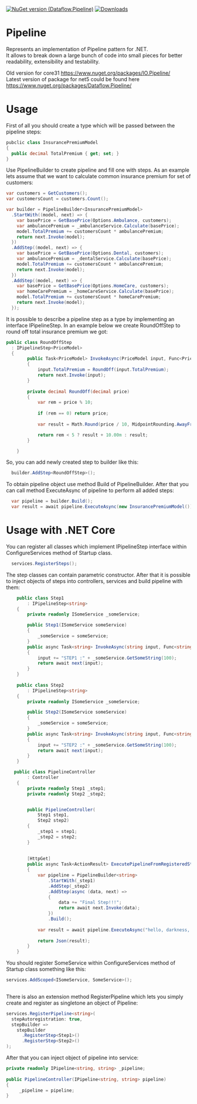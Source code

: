 [![NuGet version (Dataflow.Pipeline)](https://img.shields.io/nuget/v/Dataflow.Pipeline.svg?style=flat-square&color=blue)](https://www.nuget.org/packages/Dataflow.Pipeline/)
[![Downloads](https://img.shields.io/nuget/dt/IO.Pipeline)]()


# Pipeline
Represents an implementation of Pipeline pattern for .NET.\
It allows to break down a large bunch of code into small pieces for better readability, extensibility and testability.

Old version for core31 https://www.nuget.org/packages/IO.Pipeline/ \
Latest version of package for net5 could be found here https://www.nuget.org/packages/Dataflow.Pipeline/
# Usage

First of all you should create a type which will be passed between the pipeline steps:

```csharp
pubclic class InsurancePremiumModel
{
  public decimal TotalPremium { get; set; }
}
```
Use PipelineBuilder to create pipeline and fill one with steps.
As an example lets assume that we want to calculate common insurance premium for set of customers:

```csharp
var customers = GetCustomers();
var customersCount = customers.Count();

var builder = PipelineBuilder<InsurancePremiumModel>
  .StartWith((model, next) => {
    var basePrice = GetBasePrice(Options.Ambulance, customers);
    var ambulancePremium = _ambulanceService.Calculate(basePrice);
    model.TotalPremium += customersCount * ambulancePremium;
    return next.Invoke(model);
  })
  .AddStep((model, next) => {
    var basePrice = GetBasePrice(Options.Dental, customers);
    var ambulancePremium = _dentalService.Calculate(basePrice);
    model.TotalPremium += customersCount * ambulancePremium;
    return next.Invoke(model);
  })
  .AddStep((model, next) => {
    var basePrice = GetBasePrice(Options.HomeCare, customers);
    var homeCarePremium = _homeCareService.Calculate(basePrice);
    model.TotalPremium += customersCount * homeCarePremium;
    return next.Invoke(model);
  });

```

It is possible to describe a pipeline step as a type by implementing an interface IPipelineStep<T>.
In an example below we create RoundOffStep to round off total insurance premium we got:

```csharp
public class RoundOffStep
  : IPipelineStep<PriceModel>
  {
        public Task<PriceModel> InvokeAsync(PriceModel input, Func<PriceModel, Task<PriceModel>> next)
        {
            input.TotalPremium = RoundOff(input.TotalPremium);
            return next.Invoke(input);
        }
        
        private decimal RoundOff(decimal price)
        {
            var rem = price % 10;
            
            if (rem == 0) return price;
            
            var result = Math.Round(price / 10, MidpointRounding.AwayFromZero) * 10;

            return rem < 5 ? result + 10.00m : result;
        }

    }
```
So, you can add newly created step to builder like this:

```csharp
  builder.AddStep<RoundOffStep>();
```

To obtain pipeline object use method Build of PipelineBuilder.
After that you can call method ExecuteAsync of pipeline to perform all added steps:

```csharp
  var pipeline = builder.Build();
  var result = await pipeline.ExecuteAsync(new InsurancePremiumModel());
```

# Usage with .NET Core

You can register all classes which implement IPipelineStep interface within ConfigureServices method of Startup class.

```csharp
  services.RegisterSteps();
```
The step classes can contain parametric constructor.
After that it is possible to inject objects of steps into controllers, services and build pipeline with them:

```csharp
    public class Step1
        : IPipelineStep<string>
    {
        private readonly ISomeService _someService;

        public Step1(ISomeService someService)
        {
            _someService = someService;
        }
        public async Task<string> InvokeAsync(string input, Func<string, Task<string>> next)
        {
            input += "STEP1 :" + _someService.GetSomeString(100);
            return await next(input);
        }
    }
    
    public class Step2
        : IPipelineStep<string>
    {
        private readonly ISomeService _someService;

        public Step2(ISomeService someService)
        {
            _someService = someService;
        }
        public async Task<string> InvokeAsync(string input, Func<string, Task<string>> next)
        {
            input += "STEP2 :" + _someService.GetSomeString(100);
            return await next(input);
        }
    }

   public class PipelineController
        : Controller
    {
        private readonly Step1 _step1;
        private readonly Step2 _step2;


        public PipelineController(
            Step1 step1,
            Step2 step2)
        {
            _step1 = step1;
            _step2 = step2;
        }
        
        
        [HttpGet]
        public async Task<ActionResult> ExecutePipelineFromRegisteredSteps()
        {
            var pipeline = PipelineBuilder<string>
                .StartWith(_step1)
                .AddStep(_step2)
                .AddStep(async (data, next) =>
                {
                    data += "Final Step!!!";
                    return await next.Invoke(data);
                })
                .Build();
            
            var result = await pipeline.ExecuteAsync("hello, darkness, my old friend \r\n");
                
            return Json(result);
        }
    }

```
You should register SomeService within ConfigureServices method of Startup class something like this:

```csharp
services.AddScoped<ISomeService, SomeService>();
  
```

There is also an extension method RegisterPipeline<T> which lets you simply create and register as singletone an object of Pipeline:

```csharp
services.RegisterPipeline<string>(
  stepAutoregistration: true,
  stepBuilder =>
    stepBuilder
      .RegisterStep<Step1>()
      .RegisterStep<Step2>()
);
```

After that you can inject object of pipeline into service:


```csharp
private readonly IPipeline<string, string> _pipeline;
  
public PipelineController(IPipeline<string, string> pipeline)
{
     _pipeline = pipeline;
}
```


